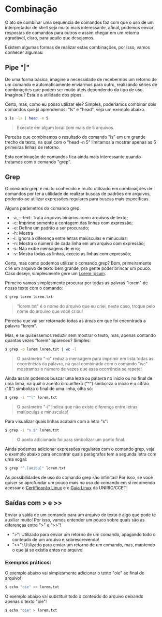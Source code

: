 # Combinação

O ato de combinar uma sequência de comandos faz com que o uso de um interpretador de shell seja muito mais interessante, afinal, podemos enviar respostas de comandos para outros e assim chegar em um retorno agradável, claro, para aquilo que desejamos. 

Existem algumas formas de realizar estas combinações, por isso, vamos conhecer algumas:

## Pipe "|"

De uma forma básica, imagine a necessidade de recebermos um retorno de um comando e automaticamente enviarmos para outro, realizando séries de combinações que podem ser muito úteis dependendo do tipo de uso. Imaginou? Esta é a utilidade dos pipes.

Certo, mas, como eu posso utilizar ele? Simples, poderíamos combinar dois comandos que já aprendemos: "ls" e "head", veja um exemplo abaixo.

```sh
$ ls -la | head -n 5
```
> Execute em algum local com mais de 5 arquivos.

Perceba que combinamos o resultado do comando "ls" em um grande trecho de texto, na qual com o "head -n 5" limitamos a mostrar apenas as 5 primeiras linhas de retorno.

Esta combinação de comandos fica ainda mais interessante quando tratamos com o comando "grep".

## Grep

O comando grep é muito conhecido e muito utilizado em combinações de comandos por ter a utilidade de realizar buscas de padrões em arquivos, podendo-se utilizar expressões regulares para buscas mais específicas.

Alguns parâmetros do comando grep:
- -a, --text: Trata arquivos binários como arquivos de texto;
- -c: Imprime somente a contagem das linhas com expressão;
- -e: Define um padrão a ser procurado;
- -h: Mostra
- -i: Ignora a diferença entre letras maiúsculas e minúculas;
- -n: Mostra o número de cada linha em um arquivo com expressão;
- -s: Não exibe mensagens de erro;
- -v: Mostra todas as linhas, exceto as linhas com expressão;

Certo, mas como podemos utilizar o comando grep? Bom, primeiramente crie um arquivo de texto bem grande, pra gente poder brincar um pouco. Caso deseje, simplesmente gere um [Lorem Ipsum](https://www.lipsum.com/).

Primeiro vamos simplesmente procurar por todas as palvras "lorem" de nosso texto com o comando:

```sh
$ grep lorem lorem.txt
```
> "lorem.txt" é o nome do arquivo que eu criei, neste caso, troque pelo nome do arquivo que você criou!

Perceba que vai ser retornado todas as áreas em que foi encontrada a palavra "lorem".

Mas, e se quiséssemos reduzir sem mostrar o texto, mas, apenas contando quantas vezes "lorem" apareceu? Simples:

```sh
$ grep -o lorem lorem.txt | wc -l
```
> O parâmetro "-o" reduz a mensagem para imprimir em lista todas as ocorrências da palavra, na qual combinado com o comando "wc" mostramos o número de vezes que essa ocorrência se repete!

Ainda assim podemos buscar uma letra ou palavra no início ou no final de uma linha, na qual o acento circunflexo ("^") simboliza o início e o cifrão ("$") simboliza o final de uma linha, olha só:

```sh
$ grep -i "^l" lorem.txt
```
> O parâmetro "-i" indica que não existe diferença entre letras maiúsculas e minúsculas!

Para visualizar quais linhas acabam com a letra "s":

```sh
$ grep -i "s.$" lorem.txt
```
> O ponto adicionado foi para simbolizar um ponto final.

Ainda podemos adicionar expressões regulares com o comando grep, veja o exemplo abaixo para encontrar quais parágrafos tem a segunda letra com uma vogal:

```sh
$ grep "^.[aeiou]" lorem.txt
```

As possibilidades de uso do comando grep são infinitas! Por isso, se você quiser se aprofundar um pouco mais no uso do comando em si recomendo acessar o [Certificação Linux](https://www.certificacaolinux.com.br/comando-linux-grep/) e o [Guia Linux](https://guialinux.uniriotec.br/grep/) da UNIRIO/CCET!

## Saídas com > e >>

Enviar a saída de um comando para um arquivo de texto é algo que pode te auxiliar muito! Por isso, vamos entender um pouco sobre quais são as diferenças entre ">" e ">>"!

- ">": Utilizado para enviar um retorno de um comando, apagando todo o conteúdo de um arquivo e sobrescrevendo!
- ">>": Utilizado para enviar um retorno de um comando, mas, mantendo o que já se existia antes no arquivo!

### Exemplos práticos: 

O exemplo abaixo vai simplesmente adicionar o texto "oie" ao final do arquivo!

```sh
$ echo "oie" >> lorem.txt
```

O exemplo abaixo vai substituir todo o conteúdo do arquivo deixando apenas o texto "oie"!

```sh
$ echo "oie" > lorem.txt
```

